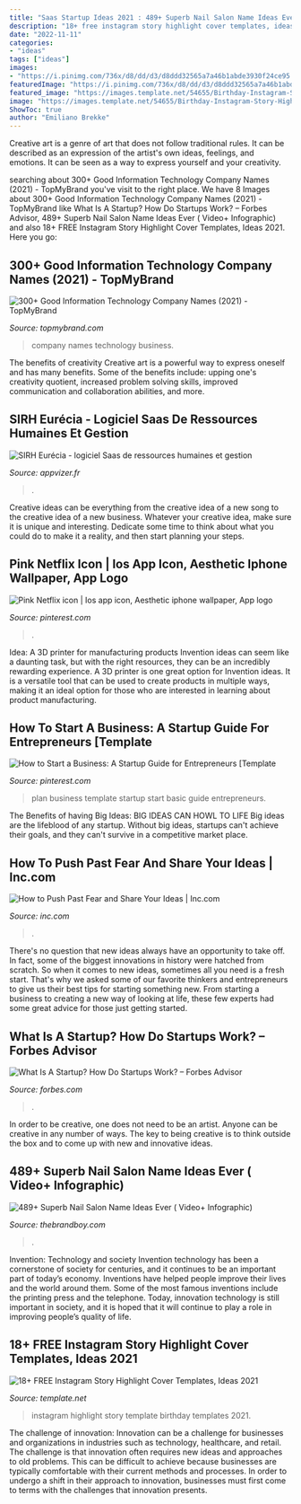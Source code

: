 ```yaml
---
title: "Saas Startup Ideas 2021 : 489+ Superb Nail Salon Name Ideas Ever ( Video+ Infographic)"
description: "18+ free instagram story highlight cover templates, ideas 2021"
date: "2022-11-11"
categories:
- "ideas"
tags: ["ideas"]
images:
- "https://i.pinimg.com/736x/d8/dd/d3/d8ddd32565a7a46b1abde3930f24ce95.jpg"
featuredImage: "https://i.pinimg.com/736x/d8/dd/d3/d8ddd32565a7a46b1abde3930f24ce95.jpg"
featured_image: "https://images.template.net/54655/Birthday-Instagram-Story-Highlight-Cover.jpeg"
image: "https://images.template.net/54655/Birthday-Instagram-Story-Highlight-Cover.jpeg"
ShowToc: true
author: "Emiliano Brekke"
---
```



Creative art is a genre of art that does not follow traditional rules. It can be described as an expression of the artist's own ideas, feelings, and emotions. It can be seen as a way to express yourself and your creativity.

	

		
searching about 300+ Good Information Technology Company Names (2021) - TopMyBrand you've visit to the right place. We have 8 Images about 300+ Good Information Technology Company Names (2021) - TopMyBrand like What Is A Startup? How Do Startups Work? – Forbes Advisor, 489+ Superb Nail Salon Name Ideas Ever ( Video+ Infographic) and also 18+ FREE Instagram Story Highlight Cover Templates, Ideas 2021. Here you go:
		
    
## 300+ Good Information Technology Company Names (2021) - TopMyBrand

<img loading=lazy src="https://www.topmybrand.com/wp-content/uploads/2020/04/Information-Technology-Company-Names.jpg" onerror="this.onerror=null;this.src='https://tse3.mm.bing.net/th?id=OIP.zKyJh5kxMFlBtqKFQRz8nQHaE8&amp;pid=15.1';" alt="300+ Good Information Technology Company Names (2021) - TopMyBrand">

_Source: topmybrand.com_

>company names technology business. 

	

The benefits of creativity
Creative art is a powerful way to express oneself and has many benefits. Some of the benefits include: upping one's creativity quotient, increased problem solving skills, improved communication and collaboration abilities, and more.

    
## SIRH Eurécia - Logiciel Saas De Ressources Humaines Et Gestion

<img loading=lazy src="https://www.appvizer.fr/media/application/144/screenshot/38033/eurecia-Fiche-personnelle-EURECIA---Annuaire-salari-s---Jeanne-AIMAR.png" onerror="this.onerror=null;this.src='https://tse1.mm.bing.net/th?id=OIP.1YauQSSH9IvzepSUjVez-gHaEV&amp;pid=15.1';" alt="SIRH Eurécia - logiciel Saas de ressources humaines et gestion">

_Source: appvizer.fr_

>. 

	

Creative ideas can be everything from the creative idea of a new song to the creative idea of a new business. Whatever your creative idea, make sure it is unique and interesting. Dedicate some time to think about what you could do to make it a reality, and then start planning your steps.

    
## Pink Netflix Icon | Ios App Icon, Aesthetic Iphone Wallpaper, App Logo

<img loading=lazy src="https://i.pinimg.com/736x/d8/dd/d3/d8ddd32565a7a46b1abde3930f24ce95.jpg" onerror="this.onerror=null;this.src='https://tse1.mm.bing.net/th?id=OIP.s_ZeoOptlsbNhaV4wJZK-gHaHa&amp;pid=15.1';" alt="Pink Netflix icon | Ios app icon, Aesthetic iphone wallpaper, App logo">

_Source: pinterest.com_

>. 

	

Idea: A 3D printer for manufacturing products
Invention ideas can seem like a daunting task, but with the right resources, they can be an incredibly rewarding experience. A 3D printer is one great option for Invention ideas. It is a versatile tool that can be used to create products in multiple ways, making it an ideal option for those who are interested in learning about product manufacturing.

    
## How To Start A Business: A Startup Guide For Entrepreneurs [Template

<img loading=lazy src="https://i.pinimg.com/736x/7e/05/f0/7e05f04032cff4ab90b9f1fba9aceb1c.jpg" onerror="this.onerror=null;this.src='https://tse1.mm.bing.net/th?id=OIP.1_mK0-5V_EZH9VPSggTKyQHaJl&amp;pid=15.1';" alt="How to Start a Business: A Startup Guide for Entrepreneurs [Template">

_Source: pinterest.com_

>plan business template startup start basic guide entrepreneurs. 

	

The Benefits of having Big Ideas:
BIG IDEAS CAN HOWL TO LIFE
Big ideas are the lifeblood of any startup. Without big ideas, startups can't achieve their goals, and they can't survive in a competitive market place.

    
## How To Push Past Fear And Share Your Ideas | Inc.com

<img loading=lazy src="https://www.incimages.com/uploaded_files/image/1920x1080/getty_480989818_2000133320009280256_100366.jpg" onerror="this.onerror=null;this.src='https://tse1.mm.bing.net/th?id=OIP.o-doWL7AShDtJ4OGazgAwQHaEK&amp;pid=15.1';" alt="How to Push Past Fear and Share Your Ideas | Inc.com">

_Source: inc.com_

>. 

	

There's no question that new ideas always have an opportunity to take off. In fact, some of the biggest innovations in history were hatched from scratch. So when it comes to new ideas, sometimes all you need is a fresh start. That's why we asked some of our favorite thinkers and entrepreneurs to give us their best tips for starting something new. From starting a business to creating a new way of looking at life, these few experts had some great advice for those just getting started.

    
## What Is A Startup? How Do Startups Work? – Forbes Advisor

<img loading=lazy src="https://www.forbes.com/advisor/wp-content/uploads/2021/03/startup.jpg" onerror="this.onerror=null;this.src='https://tse2.mm.bing.net/th?id=OIP.FrYxDF_MG-YqUgjTNCpLbwHaEK&amp;pid=15.1';" alt="What Is A Startup? How Do Startups Work? – Forbes Advisor">

_Source: forbes.com_

>. 

	

In order to be creative, one does not need to be an artist. Anyone can be creative in any number of ways. The key to being creative is to think outside the box and to come up with new and innovative ideas.

    
## 489+ Superb Nail Salon Name Ideas Ever ( Video+ Infographic)

<img loading=lazy src="https://thebrandboy.com/wp-content/uploads/2020/01/salon-names-infographic.png" onerror="this.onerror=null;this.src='https://tse3.mm.bing.net/th?id=OIP.hXXzsL3iiM-FM7gkXFdchAHaLH&amp;pid=15.1';" alt="489+ Superb Nail Salon Name Ideas Ever ( Video+ Infographic)">

_Source: thebrandboy.com_

>. 

	

Invention: Technology and society
Invention technology has been a cornerstone of society for centuries, and it continues to be an important part of today’s economy. Inventions have helped people improve their lives and the world around them. Some of the most famous inventions include the printing press and the telephone. Today, innovation technology is still important in society, and it is hoped that it will continue to play a role in improving people’s quality of life.

    
## 18+ FREE Instagram Story Highlight Cover Templates, Ideas 2021

<img loading=lazy src="https://images.template.net/54655/Birthday-Instagram-Story-Highlight-Cover.jpeg" onerror="this.onerror=null;this.src='https://tse3.mm.bing.net/th?id=OIP.JrvlrB_5W_nXtbhMMdeYiwHaNP&amp;pid=15.1';" alt="18+ FREE Instagram Story Highlight Cover Templates, Ideas 2021">

_Source: template.net_

>instagram highlight story template birthday templates 2021. 

	

The challenge of innovation:
Innovation can be a challenge for businesses and organizations in industries such as technology, healthcare, and retail. The challenge is that innovation often requires new ideas and approaches to old problems. This can be difficult to achieve because businesses are typically comfortable with their current methods and processes. In order to undergo a shift in their approach to innovation, businesses must first come to terms with the challenges that innovation presents.

